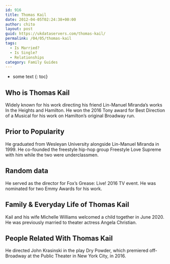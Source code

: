 ```yaml
---
id: 916
title: Thomas Kail
date: 2012-04-05T02:24:38+00:00
author: chito
layout: post
guid: https://ukdataservers.com/thomas-kail/
permalink: /04/05/thomas-kail
tags:
  - Is Married?
  - Is Single?
  - Relationships
category: Family Guides
---
```


* some text
{: toc}
          
          
## Who is  Thomas Kail
                  
                  
                  
Widely known for his work directing his friend Lin-Manuel Miranda&#8217;s works In the Heights and Hamilton. He won the 2016 Tony award for Best Direction of a Musical for his work on Hamilton&#8217;s original Broadway run.
                  
                
                
                
## Prior to Popularity 
                  
                  
                  
He graduated from Wesleyan University alongside Lin-Manuel Miranda in 1999. He co-founded the freestyle hip-hop group Freestyle Love Supreme with him while the two were underclassmen.
                  
                
                
                
## Random data 
                  
                  
                  
He served as the director for Fox&#8217;s Grease: Live! 2016 TV event. He was nominated for two Emmy Awards for his work.
                  
                
                
                
## Family & Everyday Life of Thomas Kail
                  
                  
                  
Kail and his wife Michelle Williams welcomed a child together in June 2020. He was previously married to theater actress Angela Christian. 
                  
                
                
                
## People Related With  Thomas Kail
                  
                  
                  
He directed John Krasinski in the play Dry Powder, which premiered off-Broadway at the Public Theater in New York City, in 2016.
                  
                
              
            
          
          
          
    
    
  
